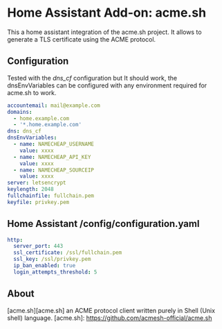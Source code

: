 # Home Assistant Add-on: acme.sh

This a home assistant integration of the acme.sh project. It allows to generate a TLS certificate using the ACME protocol.

## Configuration
Tested with the *dns_cf* configuration but It should work, the dnsEnvVariables can be configured with any environment required for acme.sh to work.

```yaml
accountemail: mail@example.com
domains:
  - home.example.com
  - '*.home.example.com'
dns: dns_cf
dnsEnvVariables:
  - name: NAMECHEAP_USERNAME
    value: xxxx
  - name: NAMECHEAP_API_KEY
    value: xxxx
  - name: NAMECHEAP_SOURCEIP
    value: xxxx
server: letsencrypt
keylength: 2048
fullchainfile: fullchain.pem
keyfile: privkey.pem
```

## Home Assistant /config/configuration.yaml

```yaml
http:
  server_port: 443
  ssl_certificate: /ssl/fullchain.pem
  ssl_key: /ssl/privkey.pem
  ip_ban_enabled: true
  login_attempts_threshold: 5
```

## About

[acme.sh][acme.sh] an ACME protocol client written purely in Shell (Unix shell) language.
[acme.sh]: https://github.com/acmesh-official/acme.sh
